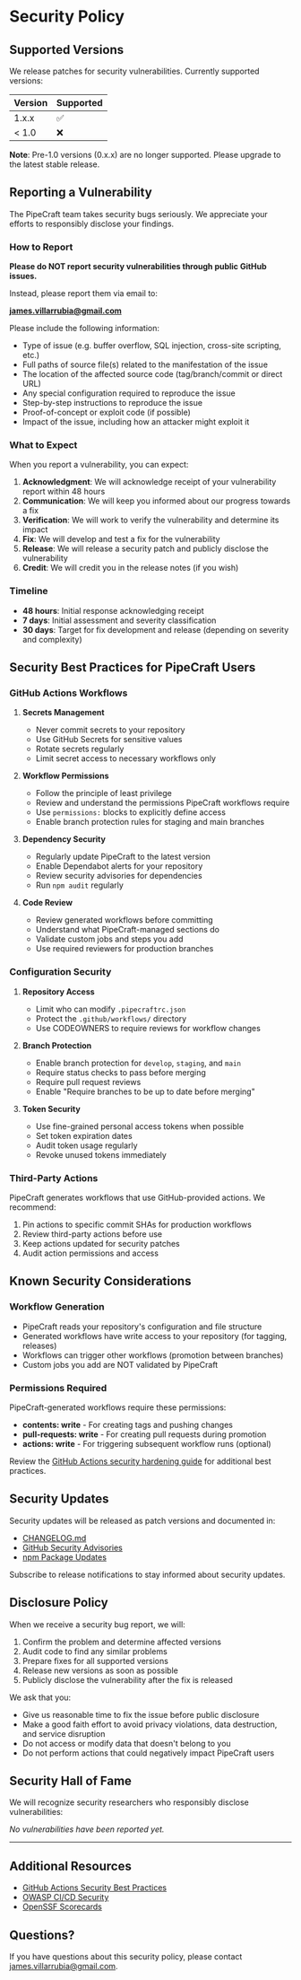 # Security Policy

## Supported Versions

We release patches for security vulnerabilities. Currently supported versions:

| Version | Supported          |
| ------- | ------------------ |
| 1.x.x   | :white_check_mark: |
| < 1.0   | :x:                |

**Note**: Pre-1.0 versions (0.x.x) are no longer supported. Please upgrade to the latest stable release.

## Reporting a Vulnerability

The PipeCraft team takes security bugs seriously. We appreciate your efforts to responsibly disclose your findings.

### How to Report

**Please do NOT report security vulnerabilities through public GitHub issues.**

Instead, please report them via email to:

**[james.villarrubia@gmail.com](mailto:james.villarrubia@gmail.com)**

Please include the following information:

- Type of issue (e.g. buffer overflow, SQL injection, cross-site scripting, etc.)
- Full paths of source file(s) related to the manifestation of the issue
- The location of the affected source code (tag/branch/commit or direct URL)
- Any special configuration required to reproduce the issue
- Step-by-step instructions to reproduce the issue
- Proof-of-concept or exploit code (if possible)
- Impact of the issue, including how an attacker might exploit it

### What to Expect

When you report a vulnerability, you can expect:

1. **Acknowledgment**: We will acknowledge receipt of your vulnerability report within 48 hours
2. **Communication**: We will keep you informed about our progress towards a fix
3. **Verification**: We will work to verify the vulnerability and determine its impact
4. **Fix**: We will develop and test a fix for the vulnerability
5. **Release**: We will release a security patch and publicly disclose the vulnerability
6. **Credit**: We will credit you in the release notes (if you wish)

### Timeline

- **48 hours**: Initial response acknowledging receipt
- **7 days**: Initial assessment and severity classification
- **30 days**: Target for fix development and release (depending on severity and complexity)

## Security Best Practices for PipeCraft Users

### GitHub Actions Workflows

1. **Secrets Management**

   - Never commit secrets to your repository
   - Use GitHub Secrets for sensitive values
   - Rotate secrets regularly
   - Limit secret access to necessary workflows only

2. **Workflow Permissions**

   - Follow the principle of least privilege
   - Review and understand the permissions PipeCraft workflows require
   - Use `permissions:` blocks to explicitly define access
   - Enable branch protection rules for staging and main branches

3. **Dependency Security**

   - Regularly update PipeCraft to the latest version
   - Enable Dependabot alerts for your repository
   - Review security advisories for dependencies
   - Run `npm audit` regularly

4. **Code Review**
   - Review generated workflows before committing
   - Understand what PipeCraft-managed sections do
   - Validate custom jobs and steps you add
   - Use required reviewers for production branches

### Configuration Security

1. **Repository Access**

   - Limit who can modify `.pipecraftrc.json`
   - Protect the `.github/workflows/` directory
   - Use CODEOWNERS to require reviews for workflow changes

2. **Branch Protection**

   - Enable branch protection for `develop`, `staging`, and `main`
   - Require status checks to pass before merging
   - Require pull request reviews
   - Enable "Require branches to be up to date before merging"

3. **Token Security**
   - Use fine-grained personal access tokens when possible
   - Set token expiration dates
   - Audit token usage regularly
   - Revoke unused tokens immediately

### Third-Party Actions

PipeCraft generates workflows that use GitHub-provided actions. We recommend:

1. Pin actions to specific commit SHAs for production workflows
2. Review third-party actions before use
3. Keep actions updated for security patches
4. Audit action permissions and access

## Known Security Considerations

### Workflow Generation

- PipeCraft reads your repository's configuration and file structure
- Generated workflows have write access to your repository (for tagging, releases)
- Workflows can trigger other workflows (promotion between branches)
- Custom jobs you add are NOT validated by PipeCraft

### Permissions Required

PipeCraft-generated workflows require these permissions:

- **contents: write** - For creating tags and pushing changes
- **pull-requests: write** - For creating pull requests during promotion
- **actions: write** - For triggering subsequent workflow runs (optional)

Review the [GitHub Actions security hardening guide](https://docs.github.com/en/actions/security-guides/security-hardening-for-github-actions) for additional best practices.

## Security Updates

Security updates will be released as patch versions and documented in:

- [CHANGELOG.md](./CHANGELOG.md)
- [GitHub Security Advisories](https://github.com/jamesvillarrubia/pipecraft/security/advisories)
- [npm Package Updates](https://www.npmjs.com/package/pipecraft)

Subscribe to release notifications to stay informed about security updates.

## Disclosure Policy

When we receive a security bug report, we will:

1. Confirm the problem and determine affected versions
2. Audit code to find any similar problems
3. Prepare fixes for all supported versions
4. Release new versions as soon as possible
5. Publicly disclose the vulnerability after the fix is released

We ask that you:

- Give us reasonable time to fix the issue before public disclosure
- Make a good faith effort to avoid privacy violations, data destruction, and service disruption
- Do not access or modify data that doesn't belong to you
- Do not perform actions that could negatively impact PipeCraft users

## Security Hall of Fame

We will recognize security researchers who responsibly disclose vulnerabilities:

<!-- Security researchers will be listed here -->

_No vulnerabilities have been reported yet._

---

## Additional Resources

- [GitHub Actions Security Best Practices](https://docs.github.com/en/actions/security-guides/security-hardening-for-github-actions)
- [OWASP CI/CD Security](https://owasp.org/www-project-devsecops-guideline/)
- [OpenSSF Scorecards](https://github.com/ossf/scorecard)

## Questions?

If you have questions about this security policy, please contact [james.villarrubia@gmail.com](mailto:james.villarrubia@gmail.com).
